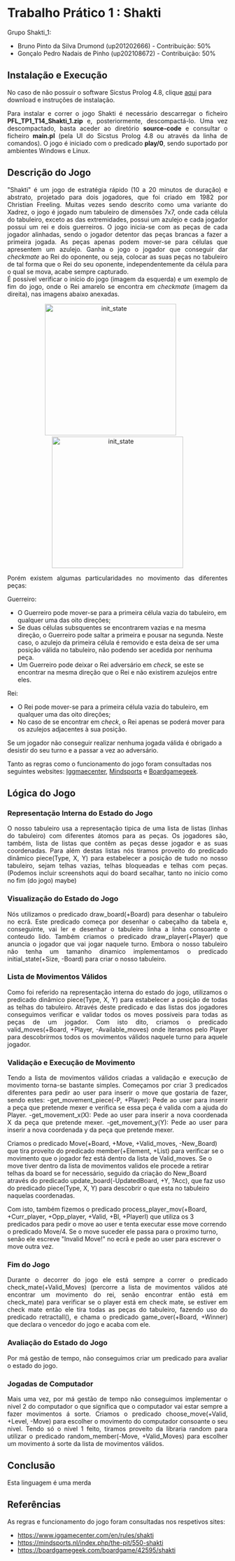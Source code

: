 # Trabalho Prático 1 : Shakti

Grupo Shakti_1:

- Bruno Pinto da Silva Drumond (up201202666) - Contribuição: 50%
- Gonçalo Pedro Nadais de Pinho (up202108672) - Contribuição: 50%


## Instalação e Execução

No caso de não possuir o software Sicstus Prolog 4.8, clique [aqui](https://sicstus.sics.se/download4.html) para download e instruções de instalação.

<p align="justify">
Para instalar e correr o jogo Shakti é necessário descarregar o ficheiro <b>PFL_TP1_T14_Shakti_1.zip</b> e, posteriormente, descompactá-lo. Uma vez descompactado, basta aceder ao diretório <b>source-code</b> e consultar o ficheiro <b>main.pl</b> (pela UI do Sicstus Prolog 4.8 ou através da linha de comandos). O jogo é iniciado com o predicado <b>play/0</b>, sendo suportado por ambientes Windows e Linux.
</p>

## Descrição do Jogo

<p align="justify">
"Shakti" é um jogo de estratégia rápido (10 a 20 minutos de duração) e abstrato, projetado para dois jogadores, que foi criado em 1982 por Christian Freeling. Muitas vezes sendo descrito como uma variante do Xadrez, o jogo é jogado num tabuleiro de dimensões 7x7, onde cada célula do tabuleiro, exceto as das extremidades, possui um azulejo e cada jogador possui um rei e dois guerreiros.
O jogo inicia-se com as peças de cada jogador alinhadas, sendo o jogador detentor das peças brancas a fazer a primeira jogada. As peças apenas podem mover-se para células que apresentem um azulejo. Ganha o jogo o jogador que conseguir dar <i>checkmate</i> ao Rei do oponente, ou seja, colocar as suas peças no tabuleiro de tal forma que o Rei do seu oponente, independentemente da célula para o qual se mova, acabe sempre capturado.
<br>
É possível verificar o início do jogo (imagem da esquerda) e um exemplo de fim do jogo, onde o Rei amarelo se encontra em <i>checkmate</i> (imagem da direita), nas imagens abaixo anexadas.
</p>

<p align="center" justify="center">
  <img width="300" alt="init_state" src="https://github.com/GonPedro/PFL_Proj/assets/93215985/83277c54-9d14-483d-98b9-909c8a05b2d0"/> 
  &nbsp; &nbsp; &nbsp; &nbsp;
  <img width="300" alt="init_state" src="https://github.com/GonPedro/PFL_Proj/assets/93215985/3f6519c1-fb3b-4118-a05a-d5fd696cd37d"/>
</p>

<p align="justify">
Porém existem algumas particularidades no movimento das diferentes peças:

Guerreiro:
- O Guerreiro pode mover-se para a primeira célula vazia do tabuleiro, em qualquer uma das oito direções;
- Se duas células subsquentes se encontrarem vazias e na mesma direção, o Guerreiro pode saltar a primeira e pousar na segunda. Neste caso, o azulejo da primeira célula é removido e esta deixa de ser uma posição válida no tabuleiro, não podendo ser acedida por nenhuma peça.
- Um Guerreiro pode deixar o Rei adversário em <i>check</i>, se este se encontrar na mesma direção que o Rei e não existirem azulejos entre eles.

Rei:
- O Rei pode mover-se para a primeira célula vazia do tabuleiro, em qualquer uma das oito direções;
- No caso de se encontrar em <i>check</i>, o Rei apenas se poderá mover para os azulejos adjacentes à sua posição.

Se um jogador não conseguir realizar nenhuma jogada válida é obrigado a desistir do seu turno e a passar a vez ao adversário.
</p>

Tanto as regras como o funcionamento do jogo foram consultadas nos seguintes websites: [Iggmaecenter](https://www.iggamecenter.com/en/rules/shakti), [Mindsports](https://mindsports.nl/index.php/the-pit/550-shakti) e [Boardgamegeek](https://boardgamegeek.com/boardgame/42595/shakti).

## Lógica do Jogo
### Representação Interna do Estado do Jogo
<p align="justify">
O nosso tabuleiro usa a representação tipica de uma lista de listas (linhas do tabuleiro) com diferentes átomos para as peças.
Os jogadores são, também, lista de listas que contêm as peças desse jogador e as suas coordenadas.
Para além destas listas nós tiramos proveito do predicado dinâmico piece(Type, X, Y) para estabelecer a posição de tudo no nosso tabuleiro, sejam telhas vazias, telhas bloqueadas e telhas com peças.
(Podemos incluir screenshots aqui do board secalhar, tanto no inicio como no fim (do jogo) maybe)
</p>

### Visualização do Estado do Jogo
<p align="justify">
Nós utilizamos o predicado draw_board(+Board) para desenhar o tabuleiro no ecrâ.
Este predicado começa por desenhar o cabeçalho da tabela e, conseguinte, vai ler e desenhar o tabuleiro linha a linha consoante o conteudo lido.
Também criamos o predicado draw_player(+Player) que anuncia o jogador que vai jogar naquele turno.
Embora o nosso tabuleiro não tenha um tamanho dinamico implementamos o predicado initial_state(+Size, -Board) para criar o nosso tabuleiro.
</p>

### Lista de Movimentos Válidos
<p align="justify">
Como foi referido na representação interna do estado do jogo, utilizamos o predicado dinâmico piece(Type, X, Y) para estabelecer a posição de todas as telhas do tabuleiro.
Através deste predicado e das listas dos jogadores conseguimos verificar e validar todos os moves possiveis para todas as peças de um jogador.
Com isto dito, criamos o predicado valid_moves(+Board, +Player, -Available_moves) onde iteramos pelo Player para descobrirmos todos os movimentos válidos naquele turno para aquele jogador.
</p>

### Validação e Execução de Movimento
<p align="justify">
Tendo a lista de movimentos válidos criadas a validação e execução de movimento torna-se bastante simples.
Começamos por criar 3 predicados diferentes para pedir ao user para inserir o move que gostaria de fazer, sendo estes:
  -get_movement_piece(-P, +Player): Pede ao user para inserir a peça que pretende mexer e verifica se essa peça é valida com a ajuda do Player.
  -get_movement_x(X): Pede ao user para inserir a nova coordenada X da peça que pretende mexer.
  -get_movement_y(Y): Pede ao user para inserir a nova coordenada y da peça que pretende mexer.

Criamos o predicado Move(+Board, +Move, +Valid_moves, -New_Board) que tira proveito do predicado member(+Element, +List) para verificar se o movimento que o jogador fez está dentro da lista de Valid_moves. Se o move tiver dentro da lista de movimentos validos ele procede a retirar telhas da board se for necessário, seguido da criação do New_Board através do predicado update_board(-UpdatedBoard, +Y, ?Acc), que faz uso do predicado piece(Type, X, Y) para descobrir o que esta no tabuleiro naquelas coordenadas.

Com isto, também fizemos o predicado process_player_mov(+Board, +Curr_player, +Opp_player, +Valid, +Bl, +PlayerI) que utiliza os 3 predicados para pedir o move ao user e tenta executar esse move correndo o predicado Move/4. Se o move suceder ele passa para o proximo turno, senão ele escreve "Invalid Move!" no ecrã e pede ao user para escrever o move outra vez.
  
</p>

### Fim do Jogo
<p align="justify">
Durante o decorrer do jogo ele está sempre a correr o predicado check_mate(+Valid_Moves) (percorre a lista de movimentos válidos até encontrar um movimento do rei, senão encontrar então está em check_mate) para verificar se o player está em check mate, se estiver em check mate então ele tira todas as peças do tabuleiro, fazendo uso do predicado retractall(), e chama o predicado game_over(+Board, +Winner) que declara o vencedor do jogo e acaba com ele.
</p>

### Avaliação do Estado do Jogo
<p align="justify">
Por má gestão de tempo, não conseguimos criar um predicado para avaliar o estado do jogo.
</p>

### Jogadas de Computador
<p align="justify">
Mais uma vez, por má gestão de tempo não conseguimos implementar o nivel 2 do computador o que significa que o computador vai estar sempre a fazer movimentos á sorte.
Criamos o predicado choose_move(+Valid, +Level, -Move) para escolher o movimento do computador consoante o seu nivel.
Tendo só o nivel 1 feito, tiramos proveito da libraria random para utilizar o predicado random_member(-Move, +Valid_Moves) para escolher um movimento á sorte da lista de movimentos válidos.
</p>

## Conclusão
Esta linguagem é uma merda


## Referências

As regras e funcionamento do jogo foram consultadas nos respetivos sites:
- https://www.iggamecenter.com/en/rules/shakti
- https://mindsports.nl/index.php/the-pit/550-shakti
- https://boardgamegeek.com/boardgame/42595/shakti
